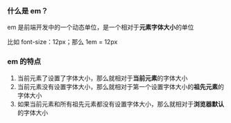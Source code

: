 
### 什么是 em？

em 是前端开发中的一个动态单位，是一个相对于**元素字体大小**的单位

比如 font-size：12px；那么 1em = 12px

### em 的特点

1.  当前元素了设置了字体大小，那么就相对于**当前元素**的字体大小
2.  当前元素没有设置字体大小，那么就相对于第一个设置字体大小的**祖先元素**的字体大小
3.  如果当前元素和所有祖先元素都没有设置字体大小，那么就相对于**浏览器默认**的字体大小
